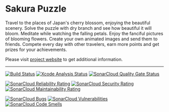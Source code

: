# Sakura Puzzle

Travel  to  the  places  of  Japan's cherry blossom, enjoying the beautiful
scenery.  Solve  the  puzzle  with dry branch and see how beautiful it will
bloom.  Meditate  while  watching  the  falling  petals. Enjoy the fanciful
pictures of blooming flowers. Create your own animated images and send them
to  friends.  Compete  every day with other travelers, earn more points and
get prizes for your achievements.

Please visit [project website](https://sakuramobile.sourceforge.io/) to get
additional information.

---

[![Build Status](https://github.com/sakura-mobile/sakura-ios/workflows/Build/badge.svg)](https://github.com/sakura-mobile/sakura-ios/actions?query=workflow%3A%22Build%22)
[![Xcode Analysis Status](https://github.com/sakura-mobile/sakura-ios/workflows/Xcode%20Analysis/badge.svg)](https://github.com/sakura-mobile/sakura-ios/actions?query=workflow%3A%22Xcode%20Analysis%22)
[![SonarCloud Quality Gate Status](https://sonarcloud.io/api/project_badges/measure?project=sakura-mobile_sakura-ios&metric=alert_status)](https://sonarcloud.io/dashboard?id=sakura-mobile_sakura-ios)

[![SonarCloud Reliability Rating](https://sonarcloud.io/api/project_badges/measure?project=sakura-mobile_sakura-ios&metric=reliability_rating)](https://sonarcloud.io/dashboard?id=sakura-mobile_sakura-ios)
[![SonarCloud Security Rating](https://sonarcloud.io/api/project_badges/measure?project=sakura-mobile_sakura-ios&metric=security_rating)](https://sonarcloud.io/dashboard?id=sakura-mobile_sakura-ios)
[![SonarCloud Maintainability Rating](https://sonarcloud.io/api/project_badges/measure?project=sakura-mobile_sakura-ios&metric=sqale_rating)](https://sonarcloud.io/dashboard?id=sakura-mobile_sakura-ios)

[![SonarCloud Bugs](https://sonarcloud.io/api/project_badges/measure?project=sakura-mobile_sakura-ios&metric=bugs)](https://sonarcloud.io/dashboard?id=sakura-mobile_sakura-ios)
[![SonarCloud Vulnerabilities](https://sonarcloud.io/api/project_badges/measure?project=sakura-mobile_sakura-ios&metric=vulnerabilities)](https://sonarcloud.io/dashboard?id=sakura-mobile_sakura-ios)
[![SonarCloud Code Smells](https://sonarcloud.io/api/project_badges/measure?project=sakura-mobile_sakura-ios&metric=code_smells)](https://sonarcloud.io/dashboard?id=sakura-mobile_sakura-ios)
